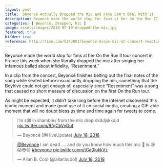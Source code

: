 ```yaml
---
layout: post
title:  Beyoncé Actually Dropped the Mic and Fans Can't Deal With It
description: Beyoncé made the world stop for fans at her On the Run II tour concert when she literally dropped the mic after singing "Resentment"
categories: [ Beyoncé, Dropped, Mic ]
image: assets/images/2018-07-19-dropped-the-mic.jpg
featured: true
hidden: true
reference: http://time.com/5343001/beyonce-drops-mic-at-concert-reactions/
---
```

Beyoncé made the world stop for fans at her On the Run II tour concert in France this week when she literally dropped the mic after singing her infamous ballad about infidelity, “Resentment.”

In a clip from the concert, Beyoncé finishes belting out the final notes of the song while seated before insouciantly dropping the mic, something that the Beyhive could not get enough of, especially since “Resentment” was a song that caused no short measure of discussion on the first On the Run tour.

As might be expected, it didn’t take long before the Internet discovered this iconic moment and made good use of it on social media, creating a GIF-able moment that will no doubt bless us time and time again for tweets to come.

<blockquote class="twitter-tweet" data-lang="en"><p lang="en" dir="ltr">I’m still in shambles from the mic drop dkddjskkdjd <a href="https://t.co/9fqCbVvDuf">pic.twitter.com/9fqCbVvDuf</a></p>&mdash; Beyoncé (@HiveUpdate) <a href="https://twitter.com/HiveUpdate/status/1019712312758951936?ref_src=twsrc%5Etfw">July 18, 2018</a></blockquote> <script async src="https://platform.twitter.com/widgets.js" charset="utf-8"></script> 

<blockquote class="twitter-tweet" data-lang="en"><p lang="en" dir="ltr"><a href="https://twitter.com/Beyonce?ref_src=twsrc%5Etfw">@Beyonce</a> I am dead .... and do you know how much this mic 🎤 is 😆😱😳😩 <a href="https://twitter.com/hashtag/beyonce?src=hash&amp;ref_src=twsrc%5Etfw">#beyonce</a> <a href="https://t.co/tGa0iukkVz">pic.twitter.com/tGa0iukkVz</a></p>&mdash; Allan B. Cool (@allanbcool) <a href="https://twitter.com/allanbcool/status/1019528773312471045?ref_src=twsrc%5Etfw">July 18, 2018</a></blockquote> <script async src="https://platform.twitter.com/widgets.js" charset="utf-8"></script> 
